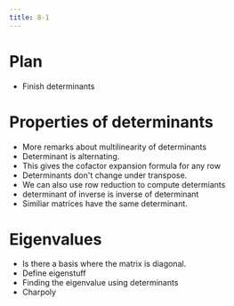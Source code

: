 ```yaml
---
title: 8-1
---
```


# Plan

* Finish determinants

# Properties of determinants

* More remarks about multilinearity of determinants
* Determinant is alternating.
* This gives the cofactor expansion formula for any row 
* Determinants don't change under transpose.
* We can also use row reduction to compute determiants
* determinant of inverse is inverse of determinant
* Similiar matrices have the same determinant.

# Eigenvalues 

* Is there a basis where the matrix is diagonal.
* Define eigenstuff
* Finding the eigenvalue using determinants
* Charpoly

